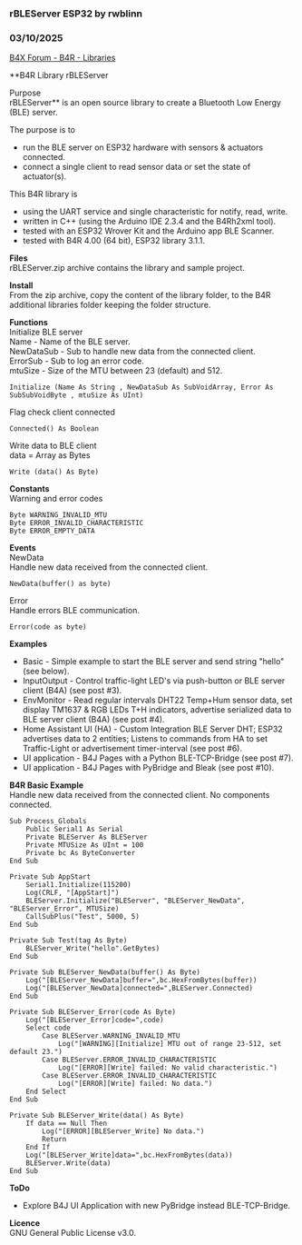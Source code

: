 ### rBLEServer ESP32 by rwblinn
### 03/10/2025
[B4X Forum - B4R - Libraries](https://www.b4x.com/android/forum/threads/165435/)

**B4R Library rBLEServer  
  
Purpose  
rBLEServer** is an open source library to create a Bluetooth Low Energy (BLE) server.  
  
The purpose is to  

- run the BLE server on ESP32 hardware with sensors & actuators connected.
- connect a single client to read sensor data or set the state of actuator(s).

This B4R library is  

- using the UART service and single characteristic for notify, read, write.
- written in C++ (using the Arduino IDE 2.3.4 and the B4Rh2xml tool).
- tested with an ESP32 Wrover Kit and the Arduino app BLE Scanner.
- tested with B4R 4.00 (64 bit), ESP32 library 3.1.1.

**Files**  
rBLEServer.zip archive contains the library and sample project.  
  
**Install**  
From the zip archive, copy the content of the library folder, to the B4R additional libraries folder keeping the folder structure.  
  
**Functions**  
Initialize BLE server  
Name - Name of the BLE server.  
NewDataSub - Sub to handle new data from the connected client.  
ErrorSub - Sub to log an error code.  
mtuSize - Size of the MTU between 23 (default) and 512.  

```B4X
Initialize (Name As String , NewDataSub As SubVoidArray, Error As SubSubVoidByte , mtuSize As UInt)
```

  
  
Flag check client connected  

```B4X
Connected() As Boolean
```

  
  
Write data to BLE client  
data = Array as Bytes  

```B4X
Write (data() As Byte)
```

  
  
**Constants**  
Warning and error codes  

```B4X
Byte WARNING_INVALID_MTU  
Byte ERROR_INVALID_CHARACTERISTIC  
Byte ERROR_EMPTY_DATA
```

  
  
**Events**  
NewData  
Handle new data received from the connected client.  

```B4X
NewData(buffer() as byte)
```

  
  
Error  
Handle errors BLE communication.  

```B4X
Error(code as byte)
```

  
  
**Examples**  

- Basic - Simple example to start the BLE server and send string "hello" (see below).
- InputOutput - Control traffic-light LED's via push-button or BLE server client (B4A) (see post #3).
- EnvMonitor - Read regular intervals DHT22 Temp+Hum sensor data, set display TM1637 & RGB LEDs T+H indicators, advertise serialized data to BLE server client (B4A) (see post #4).
- Home Assistant UI (HA) - Custom Integration BLE Server DHT; ESP32 advertises data to 2 entities; Listens to commands from HA to set Traffic-Light or advertisement timer-interval (see post #6).
- UI application - B4J Pages with a Python BLE-TCP-Bridge (see post #7).
- UI application - B4J Pages with PyBridge and Bleak (see post #10).

**B4R Basic Example**  
Handle new data received from the connected client. No components connected.  

```B4X
Sub Process_Globals  
    Public Serial1 As Serial  
    Private BLEServer As BLEServer  
    Private MTUSize As UInt = 100  
    Private bc As ByteConverter  
End Sub  
  
Private Sub AppStart  
    Serial1.Initialize(115200)  
    Log(CRLF, "[AppStart]")  
    BLEServer.Initialize("BLEServer", "BLEServer_NewData", "BLEServer_Error", MTUSize)  
    CallSubPlus("Test", 5000, 5)  
End Sub  
  
Private Sub Test(tag As Byte)  
    BLEServer_Write("hello".GetBytes)  
End Sub  
  
Private Sub BLEServer_NewData(buffer() As Byte)  
    Log("[BLEServer_NewData]buffer=",bc.HexFromBytes(buffer))  
    Log("[BLEServer_NewData]connected=",BLEServer.Connected)  
End Sub  
  
Private Sub BLEServer_Error(code As Byte)  
    Log("[BLEServer_Error]code=",code)  
    Select code  
        Case BLEServer.WARNING_INVALID_MTU  
            Log("[WARNING][Initialize] MTU out of range 23-512, set default 23.")  
        Case BLEServer.ERROR_INVALID_CHARACTERISTIC  
            Log("[ERROR][Write] failed: No valid characteristic.")  
        Case BLEServer.ERROR_INVALID_CHARACTERISTIC  
            Log("[ERROR][Write] failed: No data.")  
    End Select  
End Sub  
  
Private Sub BLEServer_Write(data() As Byte)  
    If data == Null Then  
        Log("[ERROR][BLEServer_Write] No data.")  
        Return  
    End If  
    Log("[BLEServer_Write]data=",bc.HexFromBytes(data))  
    BLEServer.Write(data)  
End Sub
```

  
  
**ToDo**  

- Explore B4J UI Application with new PyBridge instead BLE-TCP-Bridge.

**Licence**  
GNU General Public License v3.0.